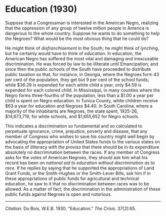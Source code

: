 # Education (1930)

Suppose that a Congressman is interested in the American Negro, realizing that the oppression of any group of twelve million people in America is dangerous to the whole country. Suppose he wants to do something to help the Negroes? What would be the most obvious thing that he could do?

He might think of *disfranchisement* in the South; he might think of *lynching*, but he certainly would have to think of *education*. In education, the American Negro has suffered the most vital and damaging and inexcusable discrimination. He was forced by law to be illiterate until Emancipation; and since then the public schools of the South have proceeded to distribute public taxation so that, for instance, in Georgia, where the Negroes form 43 per cent of the population, they get but 9 per cent of the school funds; while $36.29 is expended for each white child a year, only $4.59 is expended for each colored child. In Mississippi, in many counties where the Negro forms three-fourths of the population, less than a $1.00 a year per child is spent on Negro education. In Tunica County, white children receive $63 a year for education and Negroes $4.40. In South Carolina, where a majority of the inhabitants are Negroes, the state spent, 1925-26, $14,673,719, for white schools, and $1,655,652 for Negro schools.

This indicates a discrimination so fundamental and so calculated to perpetuate ignorance, crime, prejudice, poverty and disease, that any member of Congress who wishes to save his country might well begin by advocating the appropriation of United States funds to the various states on the basis of illiteracy *with the proviso* that there should be in its expenditure absolutely no discrimination between the races. If any member of Congress asks for the votes of American Negroes, they should ask him what his record has been on *national aid to education without discrimination as to race.* If he replies by saying that he supported the appropriations of Land Grant Funds, or the Smith-Hughes or the Smith-Lever Bills, ask him if in these appropriations of public funds for agricultural and technical education, he saw to it that no discrimination between races was to be allowed. As a matter of fact, the discrimination in the administration of these public funds against Negroes is open and notorious.

_________________
*Citation:* Du Bois, W.E.B. 1930. "Education." *The Crisis*. 37(2):65.
